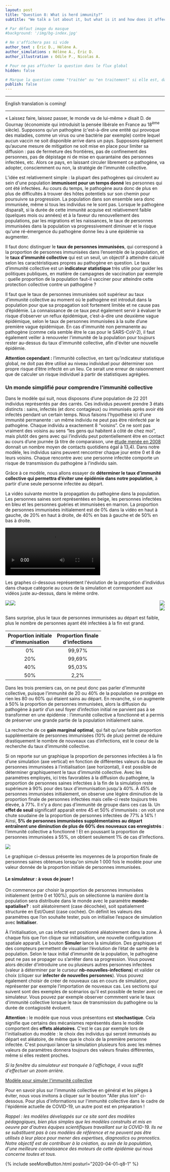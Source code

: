 ```yaml
---
layout: post
title: "Question 8: What is herd immunity?"
subtitle: "We talk a lot about it, but what is it and how does it affect us all?"

# Par défaut image du masque
#background: '/img/bg-index.jpg'

# Ne s'affichera pas si vide
author_text : Éric D., Hélène A.
author_simulations : Hélène A., Éric D.
author_illustration : Odile P., Nicolas A.

# Pour ne pas afficher la question dans le flux global
hidden: false

# Marque la question comme "traitée" ou "en traitement" si elle est, dans cet ordre, publiée ou non
publish: false
---
```


---
English translation is coming!

---

« Laissez faire, laissez passer, le monde va de lui-même » disait D. de Gournay (économiste qui introduisit la pensée libérale en France au 18<sup>ème</sup> siècle). Supposons qu’un pathogène (c'est-à-dire une entité qui provoque des maladies, comme un virus ou une bactérie par exemple) contre lequel aucun vaccin ne soit disponible arrive dans un pays. Supposons également qu’aucune mesure de mitigation ne soit mise en place pour limiter sa diffusion : pas de fermeture des frontières, pas de confinement des personnes, pas de dépistage ni de mise en quarantaine des personnes infectées, etc. Alors ce pays, en laissant circuler librement ce pathogène, va adopter, consciemment ou non, la stratégie de l’immunité collective.

L’idée est relativement simple : la plupart des pathogènes qui circulent au sein d'une population **immunisent pour un temps donné** les personnes qui ont été infectées. Au cours du temps, le pathogène aura donc de plus en plus de difficultés à trouver des hôtes potentiels sur son chemin pour poursuivre sa progression. La population dans son ensemble sera donc immunisée, même si tous les individus ne le sont pas. Lorsque le pathogène disparaît, si la durée de cette immunité acquise est relativement faible (quelques mois ou années) et à la faveur du renouvellement des populations, par les migrations et les naissances, le taux de personnes immunisées dans la population va progressivement diminuer et le risque qu'une ré-émergence du pathogène donne lieu à une épidémie va augmenter.

Il faut donc distinguer le **taux de personnes immunisées**, qui correspond à la proportion de personnes immunisées dans l’ensemble de la population, et le **taux d’immunité collective** qui est un seuil, un objectif à atteindre calculé selon les caractéristiques propres au pathogène en question. Le taux d’immunité collective est un **indicateur statistique** très utile pour guider les politiques publiques, en matière de campagnes de vaccination par exemple : quelle proportion de la population faut-il vacciner pour atteindre cette protection collective contre un pathogène ?

Il faut que le taux de personnes immunisées soit supérieur au taux d’immunité collective au moment où le pathogène est introduit dans la population pour que sa propagation soit fortement limitée et ne cause pas d’épidémie. La connaissance de ce taux peut également servir à évaluer le risque d’observer un reflux épidémique, c’est-à-dire une deuxième vague épidémique, selon le taux de personnes immunisées à la suite d’une première vague épidémique.
En cas d'immunité non permanente au pathogène (comme cela semble être le cas pour le SARS-CoV-2), il faut également veiller à renouveler l'immunité de la population pour toujours rester au-dessus du taux d'immunité collective, afin d'éviter une nouvelle épidémie.

**Attention cependant :** l’immunité collective, en tant qu’indicateur statistique global, ne doit pas être utilisé au niveau individuel pour déterminer son propre risque d’être infecté en un lieu. Ce serait une erreur de raisonnement que de calculer un risque individuel à partir de statistiques agrégées.




### Un monde simplifié pour comprendre l'immunité collective

Dans le modèle qui suit, nous disposons d’une population de 22 201 individus représentés par des carrés. Ces individus peuvent prendre 3 états distincts : sains, infectés (et donc contagieux) ou immunisés après avoir été infectés pendant un certain temps. Nous faisons l'hypothèse ici d'une immunité permanente : un même individu ne peut pas être réinfecté par le pathogène. Chaque individu a exactement 8 “voisins”. Ce ne sont pas vraiment des voisins au sens “les gens qui habitent à côté de chez moi”, mais plutôt des gens avec qui l’individu peut potentiellement être en contact au cours d’une journée (à titre de comparaison, une [étude menée en 2008](https://journals.plos.org/plosmedicine/article?id=10.1371/journal.pmed.0050074) donnait un nombre moyen de contacts quotidiens égal à 13,4). Dans notre modèle, les individus sains peuvent rencontrer chaque jour entre 0 et 8 de leurs voisins. Chaque rencontre avec une personne infectée comporte un risque de transmission du pathogène à l'individu sain.

Grâce à ce modèle, nous allons essayer de **déterminer le taux d’immunité collective qui permettra d’éviter une épidémie dans notre population**, à partir d’une seule personne infectée au départ.

La vidéo suivante montre la propagation du pathogène dans la population. Les personnes saines sont représentées en beige, les personnes infectées en bleu et les personnes guéries et immunisées en marron. La proportion de personnes immunisées initialement est de 0% dans la vidéo en haut à gauche, de 20% en haut à droite, de 40% en bas à gauche et de 50% en bas à droite.

<video controls loop autoplay class="small-size">
  <source src="/img/posts/Q8-simu.webm" type="video/webm">
</video>

Les graphes ci-dessous représentent l'évolution de la proportion d'individus dans chaque catégorie au cours de la simulation et correspondent aux vidéos juste au-dessus, dans le même ordre.

<img src="/img/posts/Q8-simu0-en.png" class="half-size" style="float:left;">
<img src="/img/posts/Q8-simu20-en.png" class="half-size" style="float:right;">

<img src="/img/posts/Q8-simu40-en.png" class="half-size" style="float:left;">
<img src="/img/posts/Q8-simu50-en.png" class="half-size" style="float:right; clear: right;">

<div style="clear: both"></div>

Sans surprise, plus le taux de personnes immunisées au départ est faible, plus le nombre de personnes ayant été infectées à la fin est grand.

| Proportion initiale<br>d'immunisation | Proportion finale<br>d'infections |
|:-------------------------------------:|:---------------------------------:|
|                   0%                  |               99,97%               |
|                  20%                  |               99,69%               |
|                  40%                  |               95,03%               |
|                  50%                  |                2,2%               |

Dans les trois premiers cas, on ne peut donc pas parler d’immunité collective, puisque l’immunité de 20 ou 40% de la population ne protège en rien les 80 ou 60% qui étaient sains au départ. En revanche, si on augmente à 50% la proportion de personnes immunisées, alors la diffusion du pathogène à partir d’un seul foyer d’infection initial ne parvient pas à se transformer en une épidémie : l’immunité collective a fonctionné et a permis de préserver une grande partie de la population initialement saine.

La recherche de ce **gain marginal optimal**, qui fait qu’une faible proportion supplémentaire de personnes immunisées (10% de plus) permet de réduire drastiquement le nombre de nouveaux cas d’infections, est le coeur de la recherche du taux d’immunité collective.

Si on reporte sur un graphique la proportion de personnes infectées à la fin d’une simulation (axe vertical) en fonction de différentes valeurs du taux de personnes immunisées à l’initialisation (axe horizontal), il est possible de déterminer graphiquement le taux d’immunité collective. Avec les paramètres employés, ici très favorables à la diffusion du pathogène, la proportion de personnes saines infectées à la fin de la simulation reste supérieure à 90% pour des taux d'immunisation jusqu'à 40%. À 45% de personnes immunisées initialement, on observe une légère diminution de la proportion finale de personnes infectées mais celle-ci reste toujours très élevée, à 77%. Il n’y a donc pas d’immunité de groupe dans ces cas là. Un **effet de seuil** significatif apparaît entre 45 et 50% d'immunisés : on voit une chute soudaine de la proportion de personnes infectées de 77% à 14% ! Ainsi, **5% de personnes immunisées supplémentaires au départ entraînent une diminution de plus de 60% des nouveaux cas enregistrés** : l’immunité collective a fonctionné ! Et en poussant la proportion de personnes immunisées à 55%, on obtient seulement 1% de cas d'infections.

<img src="/img/posts/Q8-tauxImmuniteCollective-en.png" class="half-size">

Le graphique ci-dessus présente les moyennes de la proportion finale de personnes saines obtenues lorsqu'on simule 1&nbsp;000 fois le modèle pour une valeur donnée de la proportion initiale de personnes immunisées.


#### Le simulateur : à vous de jouer !

On commence par choisir la proportion de personnes immunisées initialement (entre 0 et 100%), puis on sélectionne la manière dont la population sera distribuée dans le monde avec le paramètre **monde-spatialise?** : soit aléatoirement (case décochée), soit spatialement structurée en Est/Ouest (case cochée). On définit les valeurs des paramètres que l’on souhaite tester, puis on initialise l’espace de simulation avec **Initialiser**.

À l’initialisation, un cas infecté est positionné aléatoirement dans la zone. À chaque fois que l’on clique sur initialisation, une nouvelle configuration spatiale apparaît. Le bouton **Simuler** lance la simulation. Des graphiques et des compteurs permettent de visualiser l’évolution de l’état de santé de la population. Selon le taux initial d’immunité de la population, le pathogène peut ne pas se propager ou s’arrêter dans sa progression. Vous pouvez alors décider d’introduire une ou plusieurs autres personnes infectées (valeur à déterminer par le curseur **nb-nouvelles-infections**) et valider ce choix (cliquer sur **infecter de nouvelles personnes**). Vous pouvez également choisir de créer de nouveaux cas en cours de simulation, pour représenter par exemple l’importation de nouveaux cas. Les sections qui suivent sont des exemples de scénarios qu'il est possible de tester avec ce simulateur. Vous pouvez par exemple observer commment varie le taux d'immunité collective lorsque le taux de transmission du pathogène ou la durée de contagiosité évoluent.

**Attention :** le modèle que nous vous présentons est **stochastique**. Cela signifie que certains des mécanismes représentés dans le modèle comportent des **effets aléatoires**. C'est le cas par exemple lors de l'initialisation du modèle : le choix des individus qui seront immunisés au départ est aléatoire, de même que le choix de la première personne infectée. C'est pourquoi lancer la simulation plusieurs fois avec les mêmes valeurs de paramètres donnera toujours des valeurs finales différentes, même si elles restent proches.

*Si la fenêtre du simulateur est tronquée à l'affichage, il vous suffit d'effectuer un zoom arrière.*

<a href="#" class="btn btn-primary" 
onclick="loadIframeSimulator(800, this); return false;">Modèle pour simuler l'immunité collective</a>
<div class="iframeContainer"></div>


Pour en savoir plus sur l'immunité collective en général et les pièges à éviter, nous vous invitons à cliquer sur le bouton "Aller plus loin" ci-dessous. Pour plus d'informations sur l'immunité collective dans le cadre de l'épidémie actuelle de COVID-19, un autre post est en préparation !


*Rappel : les modèles développés sur ce site sont des modèles pédagogiques, bien plus simples que les modèles construits et mis en oeuvre par d'autres équipes scientifiques travaillant sur la COVID-19. Ils ne se substituent pas à ces modèles de référence et ne peuvent pas être utilisés à leur place pour mener des expertises, diagnostics ou pronostics. Notre objectif est de contribuer à la création, au sein de la population, d'une meilleure connaissance des moteurs de cette épidémie qui nous concerne toutes et tous.*

{% include seeMoreButton.html posturl="2020-04-01-q8-1" %}
